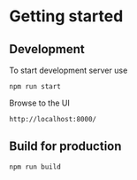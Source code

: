 # Getting started

## Development

To start development server use

`npm run start`

Browse to the UI

`http://localhost:8000/`

## Build for production

`npm run build`